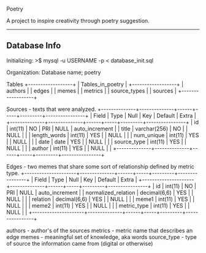 Poetry

A project to inspire creativity through poetry suggestion.


-------------
Database Info
-------------

Initializing:
	>$ mysql -u USERNAME -p < database_init.sql

Organization:
	Database name; poetry

Tables
+------------------+
| Tables_in_poetry |
+------------------+
| authors          |
| edges            |
| memes            |
| metrics          |
| source_types     |
| sources          |
+------------------+
	
Sources - texts that were analyzed.
+--------------+--------------+------+-----+---------+----------------+
| Field        | Type         | Null | Key | Default | Extra          |
+--------------+--------------+------+-----+---------+----------------+
| id           | int(11)      | NO   | PRI | NULL    | auto_increment |
| title        | varchar(256) | NO   |     | NULL    |                |
| length_words | int(11)      | YES  |     | NULL    |                |
| num_unique   | int(11)      | YES  |     | NULL    |                |
| date         | date         | YES  |     | NULL    |                |
| source_type  | int(11)      | YES  |     | NULL    |                |
| author       | int(11)      | YES  |     | NULL    |                |
+--------------+--------------+------+-----+---------+----------------+

Edges - two memes that share some sort of relationship defined by metric type.
+---------------------+--------------+------+-----+---------+----------------+
| Field               | Type         | Null | Key | Default | Extra          |
+---------------------+--------------+------+-----+---------+----------------+
| id                  | int(11)      | NO   | PRI | NULL    | auto_increment |
| normalized_relation | decimal(6,6) | YES  |     | NULL    |                |
| relation            | decimal(6,6) | YES  |     | NULL    |                |
| meme1               | int(11)      | YES  |     | NULL    |                |
| meme2               | int(11)      | YES  |     | NULL    |                |
| metric_type         | int(11)      | YES  |     | NULL    |                |
+---------------------+--------------+------+-----+---------+----------------+

authors - author's of the sources
metrics - metric name that describes an edge
memes - meaningful set of knowledge, aka words
source_type - type of source the information came from (digital or otherwise)
